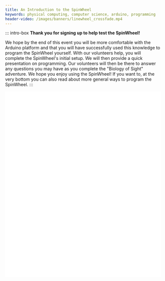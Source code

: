 ```yaml
---
title: An Introduction to the SpinWheel
keywords: physical computing, computer science, arduino, programming
header-video: /images/banners/linewheel_crossfade.mp4
---
```


::: intro-box
**Thank you for signing up to help test the SpinWheel!**

We hope by the end of this event you will be more comfortable with the Arduino platform and that you will have successfully used this knowledge to program the SpinWheel yourself. With our volunteers help, you will complete the SpinWheel's initial setup. We will then provide a quick presentation on programming. Our volunteers will then be there to answer any questions you may have as you complete the "Biology of Sight" adventure. We hope you enjoy using the SpinWheel! If you want to, at the very bottom you can also read about more general ways to program the SpinWheel.
:::


<style>
  iframe {
    width: 100%;
  }
</style>

<script>
  function resizeIframe(obj) {
    obj.style.height = obj.contentWindow.document.documentElement.scrollHeight + 'px';
    var l = obj.contentWindow.document.getElementById('license');
    l.parentElement.removeChild(l);
    var n = obj.contentWindow.document.getElementsByClassName('nav')[0];
    n.parentElement.removeChild(n);
    var i = obj.contentWindow.document.getElementById('isso-thread');
    i.parentElement.removeChild(i);
  }
</script>

<iframe src="/quickstart" frameborder="0" scrolling="no" onload="resizeIframe(this)"></iframe>

<iframe src="/progpatterns" frameborder="0" scrolling="no" onload="resizeIframe(this)"></iframe>

<iframe src="/sight" frameborder="0" scrolling="no" onload="resizeIframe(this)"></iframe>

<iframe src="/quickapi" frameborder="0" scrolling="no" onload="resizeIframe(this)"></iframe>
